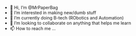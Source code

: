 - 👋 Hi, I’m @MrPaperBag
- 👀 I’m interested in making new/dumb stuff
- 🌱 I’m currently doing B-tech (RObotics and Automation)
- 💞️ I’m looking to collaborate on anything that helps me learn
- 📫 How to reach me ...

<!---
MrPaperBag/MrPaperBag is a ✨ special ✨ repository because its `README.md` (this file) appears on your GitHub profile.
You can click the Preview link to take a look at your changes.
--->
